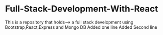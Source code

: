 # Full-Stack-Development-With-React
This is a repository that holds--> a full stack development using Bootstrap,React,Express and Mongo DB
Added one line
Added Second line
